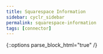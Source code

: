 ```yaml
---
title: Squarespace Information
sidebar: cyclr_sidebar
permalink: squarespace-information
tags: [connector]
---
```

{::options parse_block_html="true" /}
